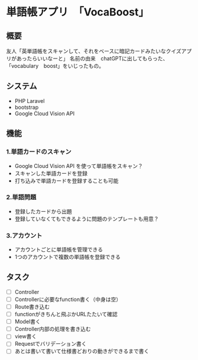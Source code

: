 # 単語帳アプリ　「VocaBoost」

## 概要
友人「英単語帳をスキャンして、それをベースに暗記カードみたいなクイズアプリがあったらいいなーと」
名前の由来　chatGPTに出してもらった、「vocabulary　boost」をいじったもの。

## システム
- PHP Laravel
- bootstrap
- Google Cloud Vision API

## 機能
### 1.単語カードのスキャン
- Google Cloud Vision API を使って単語帳をスキャン？
- スキャンした単語カードを登録
- 打ち込みで単語カードを登録することも可能
### 2.単語問題
- 登録したカードから出題
- 登録していなくてもできるように問題のテンプレートも用意？
### 3.アカウント
- アカウントごとに単語帳を管理できる
- 1つのアカウントで複数の単語帳を登録できる

## タスク
- [ ] Controller
- [ ] Controllerに必要なfunction書く（中身は空）
- [ ] Route書き込む
- [ ] functionがきちんと飛ぶかURLたたいて確認
- [ ] Model書く
- [ ] Controller内部の処理を書き込む
- [ ] view書く
- [ ] Requestでバリデーション書く
- [ ] あとは書いて書いて仕様書どおりの動きができるまで書く
